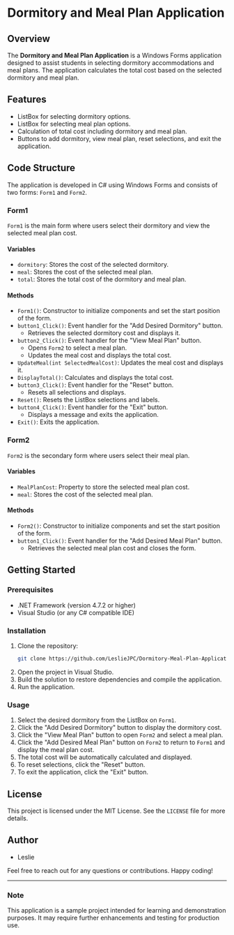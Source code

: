 # Dormitory and Meal Plan Application

## Overview
The **Dormitory and Meal Plan Application** is a Windows Forms application designed to assist students in selecting dormitory accommodations and meal plans. The application calculates the total cost based on the selected dormitory and meal plan.

## Features
- ListBox for selecting dormitory options.
- ListBox for selecting meal plan options.
- Calculation of total cost including dormitory and meal plan.
- Buttons to add dormitory, view meal plan, reset selections, and exit the application.

## Code Structure
The application is developed in C# using Windows Forms and consists of two forms: `Form1` and `Form2`.

### Form1
`Form1` is the main form where users select their dormitory and view the selected meal plan cost.

#### Variables
- `dormitory`: Stores the cost of the selected dormitory.
- `meal`: Stores the cost of the selected meal plan.
- `total`: Stores the total cost of the dormitory and meal plan.

#### Methods
- `Form1()`: Constructor to initialize components and set the start position of the form.
- `button1_Click()`: Event handler for the "Add Desired Dormitory" button.
  - Retrieves the selected dormitory cost and displays it.
- `button2_Click()`: Event handler for the "View Meal Plan" button.
  - Opens `Form2` to select a meal plan.
  - Updates the meal cost and displays the total cost.
- `UpdateMeal(int SelectedMealCost)`: Updates the meal cost and displays it.
- `DisplayTotal()`: Calculates and displays the total cost.
- `button3_Click()`: Event handler for the "Reset" button.
  - Resets all selections and displays.
- `Reset()`: Resets the ListBox selections and labels.
- `button4_Click()`: Event handler for the "Exit" button.
  - Displays a message and exits the application.
- `Exit()`: Exits the application.

### Form2
`Form2` is the secondary form where users select their meal plan.

#### Variables
- `MealPlanCost`: Property to store the selected meal plan cost.
- `meal`: Stores the cost of the selected meal plan.

#### Methods
- `Form2()`: Constructor to initialize components and set the start position of the form.
- `button1_Click()`: Event handler for the "Add Desired Meal Plan" button.
  - Retrieves the selected meal plan cost and closes the form.

## Getting Started

### Prerequisites
- .NET Framework (version 4.7.2 or higher)
- Visual Studio (or any C# compatible IDE)

### Installation
1. Clone the repository:
    ```sh
    git clone https://github.com/LeslieJPC/Dormitory-Meal-Plan-Application.git
    ```
2. Open the project in Visual Studio.
3. Build the solution to restore dependencies and compile the application.
4. Run the application.

### Usage
1. Select the desired dormitory from the ListBox on `Form1`.
2. Click the "Add Desired Dormitory" button to display the dormitory cost.
3. Click the "View Meal Plan" button to open `Form2` and select a meal plan.
4. Click the "Add Desired Meal Plan" button on `Form2` to return to `Form1` and display the meal plan cost.
5. The total cost will be automatically calculated and displayed.
6. To reset selections, click the "Reset" button.
7. To exit the application, click the "Exit" button.

## License
This project is licensed under the MIT License. See the `LICENSE` file for more details.

## Author
- Leslie

Feel free to reach out for any questions or contributions. Happy coding!

---

### Note
This application is a sample project intended for learning and demonstration purposes. It may require further enhancements and testing for production use.
